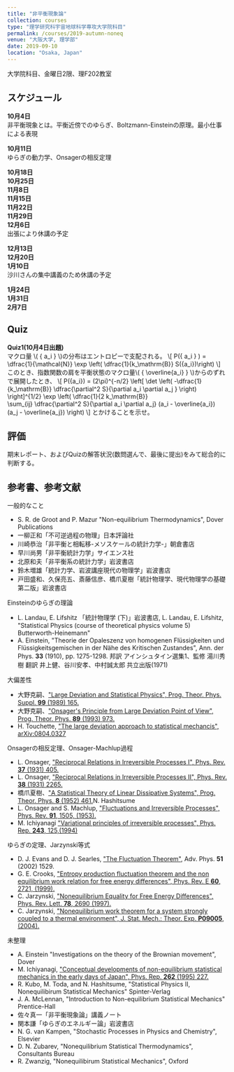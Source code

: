 ```yaml
---
title: "非平衡現象論"
collection: courses
type: "理学研究科宇宙地球科学専攻大学院科目"
permalink: /courses/2019-autumn-noneq
venue: "大阪大学, 理学部"
date: 2019-09-10
location: "Osaka, Japan"
---
```


大学院科目、金曜日2限、理F202教室  



スケジュール
-----
**10月4日**  
非平衡現象とは。平衡近傍でのゆらぎ、Boltzmann-Einsteinの原理。最小仕事による表現

**10月11日**  
ゆらぎの動力学、Onsagerの相反定理  

**10月18日**  
**10月25日**  
**11月8日**  
**11月15日**  
**11月22日**  
**11月29日**  
**12月6日**  
出張により休講の予定  

**12月13日**  
**12月20日**  
**1月10日**  
沙川さんの集中講義のため休講の予定  

**1月24日**  
**1月31日**  
**2月7日**  


Quiz
----
**Quiz1(10月4日出題)**  
マクロ量 \\( \{ a_i \} \\)の分布はエントロピーで支配される。
\\[
P(\{ a_i \} ) = \dfrac{1}{\mathcal{N}} \exp \left( \dfrac{1}{k_\mathrm{B}}  S(\{a_i\})\right)
\\]
このとき、指数関数の肩を平衡状態のマクロ量\\( \{ \overline{a_i} \} \\)からのずれで展開したとき、
\\[
P(\{a_i\}) = (2\pi)^{-n/2} \left[ \det \left(
-\dfrac{1}{k_\mathrm{B}} \dfrac{\partial^2 S}{\partial a_i \partial a_j }
 \right)
 \right]^{1/2}
\exp \left( 
\dfrac{1}{2 k_\mathrm{B}}  
\sum_{ij} \dfrac{\partial^2 S}{\partial a_i \partial a_j} (a_i - \overline{a_i}) (a_j - \overline{a_j}) 
\right)
\\]
とかけることを示せ。

評価
---
期末レポート、およびQuizの解答状況(数問選んで、最後に提出)をみて総合的に判断する。


参考書、参考文献
-------------
一般的なこと
* S. R. de Groot and P. Mazur "Non-equilibrium Thermodynamics", Dover Publications
* 一柳正和「不可逆過程の物理」日本評論社
* 川崎恭治「非平衡と相転移-メソスケールの統計力学-」朝倉書店
* 早川尚男「非平衡統計力学」サイエンス社
* 北原和夫「非平衡系の統計力学」岩波書店
* 鈴木増雄「統計力学、岩波講座現代の物理学」岩波書店
* 戸田盛和、久保亮五、斎藤信彦、橋爪夏樹「統計物理学、現代物理学の基礎第二版」岩波書店

Einsteinのゆらぎの理論
* L. Landau, E. Lifshitz 「統計物理学 (下)」岩波書店, L. Landau, E. Lifshitz, "Statistical Physics (course of theoretical physics volume 5) Butterworth-Heinemann"
* A. Einstein, "Theorie der Opaleszenz von homogenen Flüssigkeiten und Flüssigkeitsgemischen in der Nähe des Kritischen Zustandes", Ann. der Phys. **33** (1910), pp. 1275-1298. 邦訳 アインシュタイン選集1、監修 湯川秀樹 翻訳 井上健、谷川安孝、中村誠太郎 共立出版(1971)

大偏差性
* 大野克嗣、["Large Deviation and Statistical Physics", Prog. Theor. Phys. Suppl. **99** (1989) 165.](https://doi.org/10.1143/PTPS.99.165)
* 大野克嗣、["Onsager's Principle from Large Deviation Point of View", Prog. Theor. Phys. **89** (1993) 973.](https://doi.org/10.1143/PTP.89.973)
* H. Touchette, ["The large deviation approach to statistical mechancis", arXiv:0804.0327](http://arxiv.org/abs/0804.0327) 

Onsagerの相反定理、Onsager-Machlup過程
* L. Onsager, ["Reciprocal Relations in Irreversible Processes I", Phys. Rev. **37** (1931) 405.](http://prola.aps.org/abstract/PR/v37/i4/p405_1)
* L. Onsager, ["Reciprocal Relations in Irreversible Processes II", Phys. Rev. **38** (1931) 2265.](http://prola.aps.org/abstract/PR/v38/i12/p2265_1)
* 橋爪夏樹、["A Statistical Theory of Linear Dissipative Systems", Prog. Theor. Phys. **8** (1952) 461.](https://doi.org/10.1143/PTP/8.4.461)N. Hashitsume 
* L. Onsager and S. Machlup, ["Fluctuations and Irreversible Processes", Phys. Rev. **91**, 1505, (1953).](http://prola.aps.org/abstract/PR/v91/i6/p1505_1)
* M. Ichiyanagi ["Variational principles of irreversible processes", Phys. Rep. **243**, 125,(1994)](http://www.sciencedirect.com/science/article/pii/0370157394900523)


ゆらぎの定理、Jarzynski等式
* D. J. Evans and  D. J. Searles, ["The Fluctuation Theorem"</a>, Adv. Phys. **51** (2002) 1529.](http://taylorandfrancis.metapress.com/index/GY5R6P9XX8RYVXGR.pdf) 
* G. E. Crooks, ["Entropy production fluctuation theorem and
    the non equilibrium work relation for free energy
  differences", Phys. Rev. E **60**, 2721, (1999).]() 
* C. Jarzynski, ["Nonequilibrium Equality for Free Energy
  Differences", Phys. Rev. Lett. **78**, 2690 (1997).]()
*  C. Jarzynski, ["Nonequilibrium  work theorem for a system strongly coupled to a thermal environment", J. Stat. Mech.: Theor. Exp. **P09005**, (2004).]()

未整理
* A. Einstein "Investigations on the theory of the Brownian movement", Dover
* M. Ichiyanagi, ["Conceptual developments of non-equilibrium statistical mechanics in the early days of Japan", Phys. Rep. **262** (1995) 227.](http://www.sciencedirect.com/science?_ob=MImg&_imagekey=B6TVP-3YF4GW9-6-2&_cdi=5540&_user=5735665&_orig=browse&_coverDate=11%2F30%2F1995&_sk=997379994&view=c&wchp=dGLzVlz-zSkWA&md5=eb16ad3f3147413c76cc65ec10af35e6&ie=/sdarticle.pdf)
* R. Kubo, M. Toda, and N. Hashitsume, "Statistical Physics II, Nonequilibirum Statistical Mechanics" Spinter-Verlag
* J. A. McLennan, "Introduction to Non-equilibrium Statistical Mechanics" Prentice-Hall
* 佐々真一「非平衡現象論」講義ノート
* 関本謙「ゆらぎのエネルギー論」岩波書店
* N. G. van Kampen, "Stochastic Processes in Physics and Chemistry", Elsevier
* D. N. Zubarev, "Nonequilibrium Statistical Thermodynamics", Consultants Bureau
* R. Zwanzig, "Nonequilibirum Statistical Mechanics", Oxford


